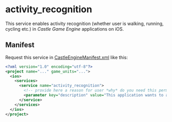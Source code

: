# activity_recognition

This service enables activity recognition (whether user is walking, running, cycling etc.) in _Castle Game Engine_ applications on iOS.

## Manifest

Request this service in [CastleEngineManifest.xml](https://github.com/castle-engine/castle-engine/wiki/CastleEngineManifest.xml-examples) like this:

~~~~xml
<?xml version="1.0" encoding="utf-8"?>
<project name="..." game_units="...">
  <ios>
    <services>
      <service name="activity_recognition">
        <!-- provide here a reason for user *why* do you need this permission -->
        <parameter key="description" value="This application wants to access your motion." />
      </service>
    </services>
  </ios>
</project>
~~~~
